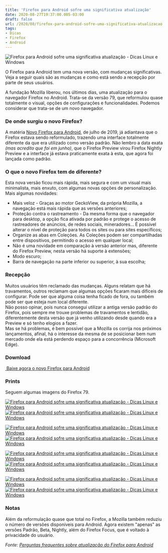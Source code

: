 ```yaml
---
title: 'Firefox para Android sofre uma significativa atualização'
date: 2020-08-27T19:37:00.005-03:00
draft: false
url: /2020/08/firefox-para-android-sofre-uma-significativa-atualizacao.html
tags: 
- Dicas
- Firefox
- Android
---
```


![Firefox para Android sofre uma significativa atualização - Dicas Linux e Windows](https://3.bp.blogspot.com/-_ZefuP8Gas4/X0g0lKloDfI/AAAAAAAAP10/6OGNWxq-luc0moCYmgmv2HMdAzYZs4hkgCNcBGAsYHQ/s1600/Firefox_79_Android.png "Firefox para Android sofre uma significativa atualização - Dicas Linux e Windows")

O Firefox para Android tem uma nova versão, com mudanças significativas. Veja a seguir quais são as mudanças e como está sendo a recepção por parte de seus usuários.

  
  
  
  
  
  
  
  

A fundação Mozilla liberou, nos últimos dias, uma atualização para o navegador Firefox no Android. Trata-se da versão 79, que reformulou quase totalmente o visual, opções de configurações e funcionalidades. Podemos considerar que trata-se de um novo navegador.  
  

### De onde surgiu o novo Firefox?

  
A matéria [Novo Firefox para Android](https://info.wsouza.com.br/2019/07/novo-firefox-para-android.html), de julho de 2019, já adiantava que o Firefox estava sendo reformulado, trazendo uma interface totalmente diferente da que era utilizado como versão padrão. Não lembro a data exata _(mas acredito que foi em junho)_, que o Firefox Preview virou Firefox Nightly Preview e a interface já estava praticamente exata à esta, que agora foi lançada como padrão.  
  

### O que o novo Firefox tem de diferente?

  
Esta nova versão ficou mais rápida, mais segura e com um visual mais minimalista, mais enxuto, com algumas novas opções de personalização.  
Mais algumas novidades:  

*   Mais veloz - Graças ao motor GeckoView, da própria Mozilla, a navegação está mais rápida que as versões anteriores;
*   Proteção contra o rastreamento - Da mesma forma que o navegador para desktop, a opção fica ativada por padrão e protege o acesso de rastreadores de anúncios, de redes sociais, mineradores... É possível alterar o nível de proteção para todos os sites ou para sites específicos;
*   Organize as abas em Coleções. As Coleções podem ser compartilhadas entre dispositivos, permitindo o acesso em qualquer local;
*   Não é uma novidade em comparação à versão anterior mas, diferente do Firefox Preview, nesta versão há suporte à extensões;
*   Modo escuro;
*   Barra de navegação na parte inferior ou superior, à sua escolha;

  

### Recepção

  
Muitos usuários têm reclamado das mudanças. Alguns relatam que há travamentos, outros reclamam que algumas opções ficaram mais difíceis de configurar. Pode ser que alguma coisa tenha ficado de fora, ou também pode ser que esteja num local diferente.  
Não posso opinar, pois nunca consegui utilizar a antiga versão padrão do Firefox, pois sempre me trouxe problemas de travamentos e lentidão, diferentemente desta versão que já venho utilizando desde quando era a Preview e só tenho elogios a fazer.  
Mas se há problemas, é bem possível que a Mozilla os corrija nos próximos lançamentos, afinal, há o interesse da mesma de se posicionar bem num mercado onde ela está perdendo espaço para a concorrência (Microsoft Edge).  
  

### Download

  

[ Baixe agora o novo Firefox para Android](https://play.google.com/store/apps/details?id=org.mozilla.firefox)

  

### Prints

  
Seguem algumas imagens do Firefox 79.  
  

[![Firefox para Android sofre uma significativa atualização - Dicas Linux e Windows](https://2.bp.blogspot.com/-qq4T5JK3ADI/X0gwGdlDRSI/AAAAAAAAP0U/JR6df_OAdZwHx44flj_BbxE6NVP935nNgCNcBGAsYHQ/s400/01.png "Firefox para Android sofre uma significativa atualização - Dicas Linux e Windows")](https://2.bp.blogspot.com/-qq4T5JK3ADI/X0gwGdlDRSI/AAAAAAAAP0U/JR6df_OAdZwHx44flj_BbxE6NVP935nNgCNcBGAsYHQ/s1600/01.png)[![Firefox para Android sofre uma significativa atualização - Dicas Linux e Windows](https://4.bp.blogspot.com/-ULzCBQe_dUA/X0gwGSR407I/AAAAAAAAP0c/z9ZG_hjxtPk7GGt1zJDP41s_FkhedBKwACNcBGAsYHQ/s400/02.png "Firefox para Android sofre uma significativa atualização - Dicas Linux e Windows")](https://4.bp.blogspot.com/-ULzCBQe_dUA/X0gwGSR407I/AAAAAAAAP0c/z9ZG_hjxtPk7GGt1zJDP41s_FkhedBKwACNcBGAsYHQ/s1600/02.png)

[![Firefox para Android sofre uma significativa atualização - Dicas Linux e Windows](https://1.bp.blogspot.com/-XxqLXL5SDZE/X0gwGX3I0VI/AAAAAAAAP0Y/Or9BGkV7lxUvXCYgkoG3TK-KOjXKW4MnwCNcBGAsYHQ/s400/03.png "Firefox para Android sofre uma significativa atualização - Dicas Linux e Windows")](https://1.bp.blogspot.com/-XxqLXL5SDZE/X0gwGX3I0VI/AAAAAAAAP0Y/Or9BGkV7lxUvXCYgkoG3TK-KOjXKW4MnwCNcBGAsYHQ/s1600/03.png)[![Firefox para Android sofre uma significativa atualização - Dicas Linux e Windows](https://2.bp.blogspot.com/-LiPjoAcxJ7s/X0gwG_l4q-I/AAAAAAAAP0g/PNlysIwq6BIvcDZsCg7G1t3bCzCmVWTcgCNcBGAsYHQ/s400/04.png "Firefox para Android sofre uma significativa atualização - Dicas Linux e Windows")](https://2.bp.blogspot.com/-LiPjoAcxJ7s/X0gwG_l4q-I/AAAAAAAAP0g/PNlysIwq6BIvcDZsCg7G1t3bCzCmVWTcgCNcBGAsYHQ/s1600/04.png)

[![Firefox para Android sofre uma significativa atualização - Dicas Linux e Windows](https://2.bp.blogspot.com/-XMMGrHlC1U8/X0gwHY7s5CI/AAAAAAAAP0o/TWZim7cp1nwVNxpklZjzf8wd5CFhYUgvQCNcBGAsYHQ/s400/06.png "Firefox para Android sofre uma significativa atualização - Dicas Linux e Windows")](https://2.bp.blogspot.com/-XMMGrHlC1U8/X0gwHY7s5CI/AAAAAAAAP0o/TWZim7cp1nwVNxpklZjzf8wd5CFhYUgvQCNcBGAsYHQ/s1600/06.png)[![Firefox para Android sofre uma significativa atualização - Dicas Linux e Windows](https://3.bp.blogspot.com/-MWbu5-ailtg/X0gwHmt9K2I/AAAAAAAAP0w/0tmVYD-KouML5R73OrOhiItXUn73Jg6jQCNcBGAsYHQ/s400/07.png "Firefox para Android sofre uma significativa atualização - Dicas Linux e Windows")](https://3.bp.blogspot.com/-MWbu5-ailtg/X0gwHmt9K2I/AAAAAAAAP0w/0tmVYD-KouML5R73OrOhiItXUn73Jg6jQCNcBGAsYHQ/s1600/07.png)

[![Firefox para Android sofre uma significativa atualização - Dicas Linux e Windows](https://4.bp.blogspot.com/-ZdOLbbLVMI0/X0gwHpNWkoI/AAAAAAAAP0s/L0lnPxFAffgsRJ63CtGD7XNdzAB7exxmACNcBGAsYHQ/s400/08.png "Firefox para Android sofre uma significativa atualização - Dicas Linux e Windows")](https://4.bp.blogspot.com/-ZdOLbbLVMI0/X0gwHpNWkoI/AAAAAAAAP0s/L0lnPxFAffgsRJ63CtGD7XNdzAB7exxmACNcBGAsYHQ/s1600/08.png)[![Firefox para Android sofre uma significativa atualização - Dicas Linux e Windows](https://4.bp.blogspot.com/-FxKn8sZXc70/X0gwH9xfF5I/AAAAAAAAP00/0VJu3WxgFZUlYTYrZGaTZUiUPy8MR4RswCNcBGAsYHQ/s400/09.png "Firefox para Android sofre uma significativa atualização - Dicas Linux e Windows")](https://4.bp.blogspot.com/-FxKn8sZXc70/X0gwH9xfF5I/AAAAAAAAP00/0VJu3WxgFZUlYTYrZGaTZUiUPy8MR4RswCNcBGAsYHQ/s1600/09.png)

  
  

### Notas

  
Além da reformulação quase que total no Firefox, a Mozilla também reduziu o número de versões disponíveis para Android. Agora existem "apenas" as versões Padrão, Beta, Nightly, além do Firefox Focus, que é voltado à privacidade do usuário.  
  
_Fonte: [Perguntas frequentes sobre atualização do Firefox para Android](https://support.mozilla.org/pt-BR/kb/perguntas-frequentes-atualizacao-firefox-android#w_o-que-e-o-novo-firefox-para-android-como-ele-e-melhor-e-diferente-do-antigo-firefox-para-android)_